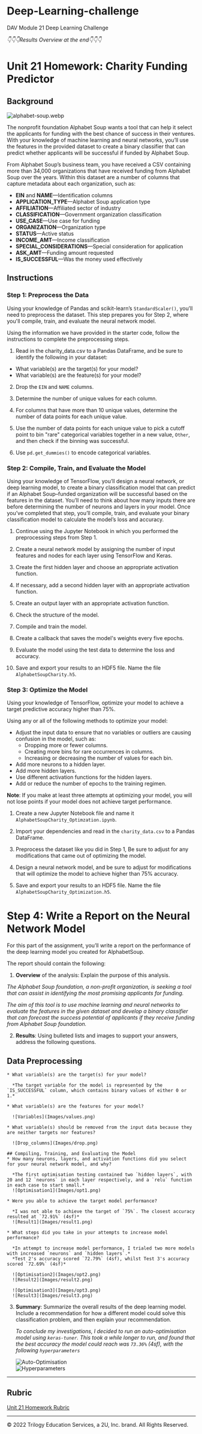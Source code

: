 # Deep-Learning-challenge
DAV Module 21 Deep Learning Challenge

*👇👇👇Results Overview at the end👇👇👇*

# Unit 21 Homework: Charity Funding Predictor

## Background

![alphabet-soup.webp](Images/alphabet-soup.webp)

The nonprofit foundation Alphabet Soup wants a tool that can help it select the applicants for funding with the best chance of success in their ventures. With your knowledge of machine learning and neural networks, you’ll use the features in the provided dataset to create a binary classifier that can predict whether applicants will be successful if funded by Alphabet Soup.

From Alphabet Soup’s business team, you have received a CSV containing more than 34,000 organizations that have received funding from Alphabet Soup over the years. Within this dataset are a number of columns that capture metadata about each organization, such as:

* **EIN** and **NAME**—Identification columns
* **APPLICATION_TYPE**—Alphabet Soup application type
* **AFFILIATION**—Affiliated sector of industry
* **CLASSIFICATION**—Government organization classification
* **USE_CASE**—Use case for funding
* **ORGANIZATION**—Organization type
* **STATUS**—Active status
* **INCOME_AMT**—Income classification
* **SPECIAL_CONSIDERATIONS**—Special consideration for application
* **ASK_AMT**—Funding amount requested
* **IS_SUCCESSFUL**—Was the money used effectively

## Instructions

### Step 1: Preprocess the Data

Using your knowledge of Pandas and scikit-learn’s `StandardScaler()`, you’ll need to preprocess the dataset. This step prepares you for Step 2, where you'll compile, train, and evaluate the neural network model.

Using the information we have provided in the starter code, follow the instructions to complete the preprocessing steps.

1. Read in the charity_data.csv to a Pandas DataFrame, and be sure to identify the following in your dataset:
  * What variable(s) are the target(s) for your model?
  * What variable(s) are the feature(s) for your model?

2. Drop the `EIN` and `NAME` columns.

3. Determine the number of unique values for each column.

4. For columns that have more than 10 unique values, determine the number of data points for each unique value.

5. Use the number of data points for each unique value to pick a cutoff point to bin "rare" categorical variables together in a new value, `Other`, and then check if the binning was successful.

6. Use `pd.get_dummies()` to encode categorical variables.

### Step 2: Compile, Train, and Evaluate the Model

Using your knowledge of TensorFlow, you’ll design a neural network, or deep learning model, to create a binary classification model that can predict if an Alphabet Soup–funded organization will be successful based on the features in the dataset. You’ll need to think about how many inputs there are before determining the number of neurons and layers in your model. Once you’ve completed that step, you’ll compile, train, and evaluate your binary classification model to calculate the model’s loss and accuracy.

1. Continue using the Jupyter Notebook in which you performed the preprocessing steps from Step 1.

2. Create a neural network model by assigning the number of input features and nodes for each layer using TensorFlow and Keras.

3. Create the first hidden layer and choose an appropriate activation function.

4. If necessary, add a second hidden layer with an appropriate activation function.

5. Create an output layer with an appropriate activation function.

6. Check the structure of the model.

7. Compile and train the model.

8. Create a callback that saves the model's weights every five epochs.

9. Evaluate the model using the test data to determine the loss and accuracy.

10. Save and export your results to an HDF5 file. Name the file `AlphabetSoupCharity.h5`.

### Step 3: Optimize the Model

Using your knowledge of TensorFlow, optimize your model to achieve a target predictive accuracy higher than 75%.

Using any or all of the following methods to optimize your model:

* Adjust the input data to ensure that no variables or outliers are causing confusion in the model, such as:
  * Dropping more or fewer columns.
  * Creating more bins for rare occurrences in columns.
  * Increasing or decreasing the number of values for each bin.
* Add more neurons to a hidden layer.
* Add more hidden layers.
* Use different activation functions for the hidden layers.
* Add or reduce the number of epochs to the training regimen.

**Note**: If you make at least three attempts at optimizing your model, you will not lose points if your model does not achieve target performance.

1. Create a new Jupyter Notebook file and name it `AlphabetSoupCharity_Optimzation.ipynb`.

2. Import your dependencies and read in the `charity_data.csv` to a Pandas DataFrame.

3. Preprocess the dataset like you did in Step 1, Be sure to adjust for any modifications that came out of optimizing the model.

4. Design a neural network model, and be sure to adjust for modifications that will optimize the model to achieve higher than 75% accuracy.

5. Save and export your results to an HDF5 file. Name the file `AlphabetSoupCharity_Optimization.h5`.

# Step 4: Write a Report on the Neural Network Model

For this part of the assignment, you’ll write a report on the performance of the deep learning model you created for AlphabetSoup.

The report should contain the following:

1. **Overview** of the analysis: Explain the purpose of this analysis.

*The Alphabet Soup foundation, a non-profit organization, is seeking a tool that can assist in identifying the most promising applicants for funding.*

*The aim of this tool is to use machine learning and neural networks to evaluate the features in the given dataset and develop a binary classifier that can forecast the success potential of applicants if they receive funding from Alphabet Soup foundation.*

2. **Results**: Using bulleted lists and images to support your answers, address the following questions.

  ## Data Preprocessing
    * What variable(s) are the target(s) for your model?

      *The target variable for the model is represented by the `IS_SUCCESSFUL` column, which contains binary values of either 0 or 1.*

    * What variable(s) are the features for your model?

      ![Variables](Images/values.png)

    * What variable(s) should be removed from the input data because they are neither targets nor features?

      ![Drop_columns](Images/drop.png)

    ## Compiling, Training, and Evaluating the Model
    * How many neurons, layers, and activation functions did you select for your neural network model, and why?

      *The first optimisation testing contained two `hidden layers`, with 20 and 12 `neurons` in each layer respectively, and a `relu` function in each case to start small.*
      ![Optimisation1](Images/opt1.png)
    
    * Were you able to achieve the target model performance?
    
      *I was not able to achieve the target of `75%`. The closest accuracy resulted at `72.91%` (4sf)*
      ![Result1](Images/result1.png)

    * What steps did you take in your attempts to increase model performance?

      *In attempt to increase model performance, I trialed two more models with increased `neurons` and `hidden layers`.* 
      *Test 2's accuracy scored `72.79%` (4sf), whilst Test 3's accuracy scored `72.69%` (4sf)*

      ![Optimisation2](Images/opt2.png)
      ![Result2](Images/result2.png)
      
      ![Optimisation3](Images/opt3.png)
      ![Result3](Images/result3.png)

3. **Summary**: Summarize the overall results of the deep learning model. Include a recommendation for how a different model could solve this classification problem, and then explain your recommendation.

    *To conclude my investigations, I decided to run an auto-optimisation model using `keras-tuner`. This took a while longer to run, and found that the best accuracy the model could reach was `73.36%` (4sf), with the following `hyperparameters`*

    ![Auto-Optimisation](Images/autoR.png)   
    ![Hyperparameters](Images/hyperparams.png)

- - -

## Rubric

[Unit 21 Homework Rubric](https://docs.google.com/document/d/1SLOROX0lqZwa1ms-iRbHMQr1QSsMT2k0boO9YpFBnHA/edit?usp=sharing)

- - - 

© 2022 Trilogy Education Services, a 2U, Inc. brand. All Rights Reserved.	

